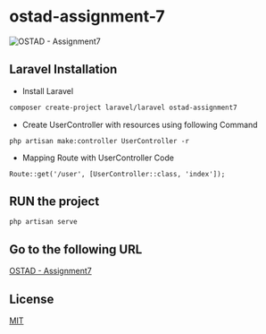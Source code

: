 # ostad-assignment-7 
![OSTAD - Assignment7](https://cdn.ostad.app/public/upload/2023-10-17T07-14-50.690Z-Logo-new.png)

## Laravel Installation

- Install Laravel

```bash
composer create-project laravel/laravel ostad-assignment7
```

- Create UserController with resources using following Command

```
php artisan make:controller UserController -r
```

- Mapping Route with UserController
Code
```
Route::get('/user', [UserController::class, 'index']);
```


## RUN the project
```
php artisan serve
```
## Go to the following URL
[OSTAD - Assignment7](http://localhost:8000/user)

## License
[MIT](https://choosealicense.com/licenses/mit/)